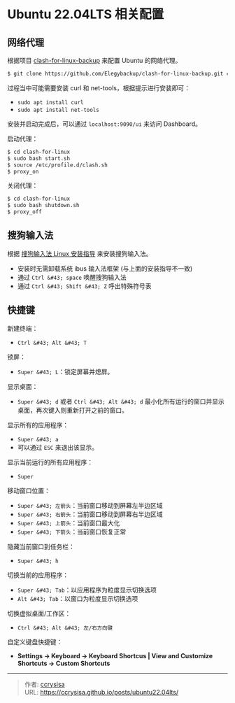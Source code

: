 # Ubuntu 22.04LTS 相关配置


## 网络代理

根据项目 [clash-for-linux-backup][cflbp] 来配置 Ubuntu 的网络代理。

```bash
$ git clone https://github.com/Elegybackup/clash-for-linux-backup.git clash-for-linux
```

过程当中可能需要安装 curl 和 net-tools，根据提示进行安装即可：

- `sudo apt install curl`
- `sudo apt install net-tools`

安装并启动完成后，可以通过 `localhost:9090/ui` 来访问 Dashboard。

启动代理：

```bash
$ cd clash-for-linux
$ sudo bash start.sh
$ source /etc/profile.d/clash.sh
$ proxy_on
```

关闭代理：

```bash
$ cd clash-for-linux
$ sudo bash shutdown.sh
$ proxy_off
```

## 搜狗输入法

根据 [搜狗输入法 Linux 安装指导][sougou-linux-guide] 来安装搜狗输入法。

- 安装时无需卸载系统 ibus 输入法框架 (与上面的安装指导不一致)
- 通过 `Ctrl &#43; space` 唤醒搜狗输入法
- 通过 `Ctrl &#43; Shift &#43; Z` 呼出特殊符号表

## 快捷键

新建终端：
- `Ctrl &#43; Alt &#43; T`

锁屏：
- `Super &#43; L`：锁定屏幕并熄屏。

显示桌面：
- `Super &#43; d` 或者 `Ctrl &#43; Alt &#43; d` 最小化所有运行的窗口并显示桌面，再次键入则重新打开之前的窗口。

显示所有的应用程序：
- `Super &#43; a` 
- 可以通过 `ESC` 来退出该显示。

显示当前运行的所有应用程序：
- `Super`

移动窗口位置：
- `Super &#43; 左箭头`：当前窗口移动到屏幕左半边区域
- `Super &#43; 右箭头`：当前窗口移动到屏幕右半边区域
- `Super &#43; 上箭头`：当前窗口最大化
- `Super &#43; 下箭头`：当前窗口恢复正常

隐藏当前窗口到任务栏：
- `Super &#43; h`

切换当前的应用程序：
- `Super &#43; Tab`：以应用程序为粒度显示切换选项
- `Alt &#43; Tab`：以窗口为粒度显示切换选项

切换虚拟桌面/工作区：
- `Ctrl &#43; Alt &#43; 左/右方向键`

自定义键盘快捷键：
- **Settings -&gt; Keyboard -&gt; Keyboard Shortcus | View and Customize Shortcuts -&gt; Custom Shortcuts**


[cflbp]: https://github.com/Elegybackup/clash-for-linux-backup
[sougou-linux-guide]: https://shurufa.sogou.com/linux/guide


---

> 作者: [ccrysisa](https://github.com/ccrysisa)  
> URL: https://ccrysisa.github.io/posts/ubuntu22.04lts/  

